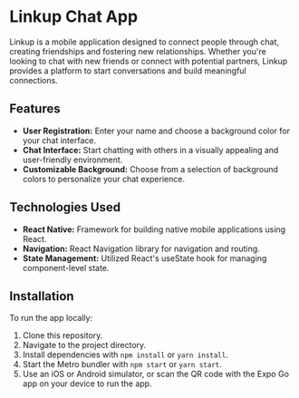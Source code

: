 # Linkup Chat App

Linkup is a mobile application designed to connect people through chat, creating friendships and fostering new relationships. Whether you're looking to chat with new friends or connect with potential partners, Linkup provides a platform to start conversations and build meaningful connections.

## Features

- **User Registration:** Enter your name and choose a background color for your chat interface.
- **Chat Interface:** Start chatting with others in a visually appealing and user-friendly environment.
- **Customizable Background:** Choose from a selection of background colors to personalize your chat experience.

## Technologies Used

- **React Native:** Framework for building native mobile applications using React.
- **Navigation:** React Navigation library for navigation and routing.
- **State Management:** Utilized React's useState hook for managing component-level state.

## Installation

To run the app locally:

1. Clone this repository.
2. Navigate to the project directory.
3. Install dependencies with `npm install` or `yarn install`.
4. Start the Metro bundler with `npm start` or `yarn start`.
5. Use an iOS or Android simulator, or scan the QR code with the Expo Go app on your device to run the app.
